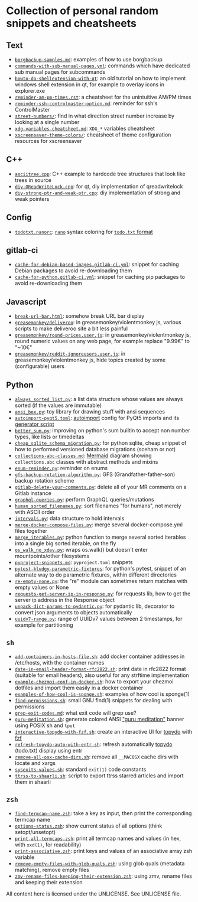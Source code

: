 # Collection of personal random snippets and cheatsheets

## Text
- [`borgbackup-samples.md`](text/borgbackup-samples.md): examples of how to use borgbackup
- [`commands-with-sub-manual-pages.yml`](commands-with-sub-manual-pages.yml): commands which have dedicated sub manual pages for subcommands
- [`howto-do-shellextension-with-qt`](text/howto-do-shellextension-with-qt): an old tutorial on how to implement windows shell extension in qt, for example to overlay icons in explorer.exe
- [`reminder-am-pm-times.rst`](text/reminder-am-pm-times.rst): a cheatsheet for the unintuitive AM/PM times
- [`reminder-ssh-controlmaster-option.md`](text/reminder-ssh-controlmaster-option.md): reminder for ssh's ControlMaster
- [`street-numbers/`](text/street-numbers/): find in what direction street number increase by looking at a single number
- [`xdg-variables-cheatsheet.md`](text/xdg-variables-cheatsheet.md): `XDG_*` variables cheatsheet
- [`xscreensaver-theme-colors/`](text/xscreensaver-theme-colors/): cheatsheet of theme configuration resources for xscreensaver

## C++
- [`asciitree.cpp`](cpp/asciitree.cpp): C++ example to hardcode tree structures that look like trees in source
- [`diy-QReadWriteLock.cpp`](cpp/diy-QReadWriteLock.cpp): for qt, diy implementation of qreadwritelock
- [`diy-strong-ptr-and-weak-ptr.cpp`](cpp/diy-strong-ptr-and-weak-ptr.cpp): diy implementation of strong and weak pointers

## Config
- [`todotxt.nanorc`](dotfiles/todotxt.nanorc): [`nano`](https://www.nano-editor.org/) syntax coloring for [`todo.txt` format](http://todotxt.org/)

## gitlab-ci
- [`cache-for-debian-based-images.gitlab-ci.yml`](gitlab/cache-for-debian-based-images.gitlab-ci.yml): snippet for caching Debian packages to avoid re-downloading them
- [`cache-for-python.gitlab-ci.yml`](gitlab/cache-for-python.gitlab-ci.yml): snippet for caching pip packages to avoid re-downloading them

## Javascript
- [`break-url-bar.html`](javascript/break-url-bar.html): somehow break URL bar display
- [`greasemonkey/deliveroo`](javascript/greasemonkey/deliveroo): in greasemonkey/violentmonkey js, various scripts to make deliveroo site a bit less painful
- [`greasemonkey/round-prices.user.js`](javascript/greasemonkey/round-prices.user.js): in greasemonkey/violentmonkey js, round numeric values on any web page, for example replace "9.99€" to "~10€"
- [`greasemonkey/reddit-ignoreusers.user.js`](javascript/greasemonkey/reddit-ignoreusers.user.js): in greasemonkey/violentmonkey js, hide topics created by some (configurable) users

## Python
- [`always_sorted_list.py`](python/sorted_list.py): a list data structure whose values are always sorted (if the values are immutable)
- [`ansi_box.py`](python/ansi_box.py): toy library for drawing stuff with ansi sequences
- [`autoimport-pyqt5.toml`](python/autoimport-pyqt5.toml): [autoimport](https://lyz-code.github.io/autoimport/) config for PyQt5 imports and its [generator script](python/autoimport-pyqt5-config-generator.py)
- [`better_sum.py`](python/better_sum.py): improving on python's sum builtin to accept non number types, like lists or timedeltas
- [`cheap_sqlite_schema_migration.py`](python/cheap_sqlite_schema_migration.py): for python sqlite, cheap snippet of how to performed versioned database migrations (sceham or not)
- [`collections-abc-classes.md`](python/collections-abc-classes.md): [Mermaid](https://mermaid.js.org/) diagram showing `collections.abc` classes with abstract methods and mixins
- [`enum-reminder.py`](python/enum-reminder.py): reminder on enums
- [`gfs-backup-rotation-algorithm.py`](python/gfs-backup-rotation-algorithm.py): GFS (Grandfather-father-son) backup rotation scheme
- [`gitlab-delete-your-comments.py`](python/gitlab-delete-your-comments.py): delete all of your MR comments on a Gitlab instance
- [`graphql-queries.py`](python/graphql-queries.py): perform GraphQL queries/mutations
- [`human_sorted_filenames.py`](python/sorted_filenames.py): sort filenames "for humans", not merely with ASCII order
- [`intervals.py`](python/intervals.py): data structure to hold intervals
- [`merge-docker-compose-files.py`](python/merge-docker-compose-files.py): merge several docker-compose.yml files together
- [`merge_iterables.py`](python/merge_iterables.py): python function to merge several sorted iterables into a single big sorted iterable, on the fly
- [`os_walk_no_xdev.py`](python/os_walk_no_xdev.py): wraps os.walk() but doesn't enter mountpoints/other filesystems
- [`pyproject-snippets.md`](python/pyproject-snippets.md): `pyproject.toml` snippets
- [`pytest-kludgy-parametric-fixtures`](python/pytest-kludgy-parametric-fixtures): for python's pytest, snippet of an alternate way to do parametric fixtures, within different directories
- [`re-empty-none.py`](python/re-empty-none.py): the "re" module can sometimes return matches with empty values or None
- [`requests-get-server-ip-in-response.py`](python/requests-get-server-ip-in-response.py): for requests lib, how to get the server ip address in the Response object
- [`unpack-dict-params-to-pydantic.py`](python/unpack-dict-params-to-pydantic.py): for pydantic lib, decorator to convert json arguments to objects automatically
- [`uuidv7-range.py`](python/uuidv7-range.py): range of UUIDv7 values between 2 timestamps, for example for partitioning

## `sh`
- [`add-containers-in-hosts-file.sh`](sh/add-containers-in-hosts-file.sh): add docker container addresses in /etc/hosts, with the container names
- [`date-in-email-header-format-rfc2822.sh`](sh/date-in-email-header-format-rfc2822.sh): print date in rfc2822 format (suitable for email headers), also useful for any strftime implementation
- [`example-chezmoi-conf-in-docker.sh`](sh/example-chezmoi-conf-in-docker.sh): how to export your chezmoi dotfiles and import them easily in a docker container
- [`examples-of-how-cool-is-sponge.sh`](sh/examples-of-how-cool-is-sponge.sh): examples of how cool is sponge(1)
- [`find-permissions.sh`](sh/find-permissions.sh): small GNU find(1) snippets for dealing with permissions
- [`grep-exit-codes.md`](sh/grep-exit-codes.md): what exit code will grep use?
- [`guru-meditation.sh`](sh/guru-meditation.sh): generate colored ANSI ["guru meditation"](https://en.wikipedia.org/wiki/Guru_Meditation) banner using POSIX sh and `tput`
- [`interactive-topydo-with-fzf.sh`](sh/interactive-topydo-with-fzf.sh): create an interactive UI for [topydo](https://github.com/topydo/topydo) with [fzf](https://github.com/junegunn/fzf)
- [`refresh-topydo-auto-with-entr.sh`](sh/refresh-topydo-auto-with-entr.sh): refresh automatically [topydo](https://github.com/topydo/topydo) (todo.txt) display using entr
- [`remove-all-osx-cache-dirs.sh`](sh/remove-all-osx-cache-dirs.sh): remove all `__MACOSX` cache dirs with locate and xargs
- [`sysexits-values.sh`](sh/sysexits-values.sh): standard `exit(1)` code constants
- [`ttrss-to-shaarli.sh`](sh/ttrss-to-shaarli.sh): script to export ttrss starred articles and import them in shaarli

## `zsh`
- [`find-termcap-name.zsh`](zsh/find-termcap-name.zsh): take a key as input, then print the corresponding termcap name
- [`options-status.zsh`](zsh/options-status.zsh): show current status of all options (think setopt/unsetopt)
- [`print-all-termcaps.zsh`](zsh/print-all-termcaps.zsh): print all termcap names and values (in hex, with `xxd(1)`, for readability)
- [`print-associative.zsh`](zsh/print-associative.zsh): print keys and values of an associative array zsh variable
- [`remove-empty-files-with-glob-quals.zsh`](zsh/remove-empty-files-with-glob-quals.zsh): using glob quals (metadata matching), remove empty files
- [`zmv-rename-files-keeping-their-extension.zsh`](zsh/zmv-rename-files-keeping-their-extension.zsh): using zmv, rename files and keeping their extension


All content here is licensed under the UNLICENSE. See UNLICENSE file.
